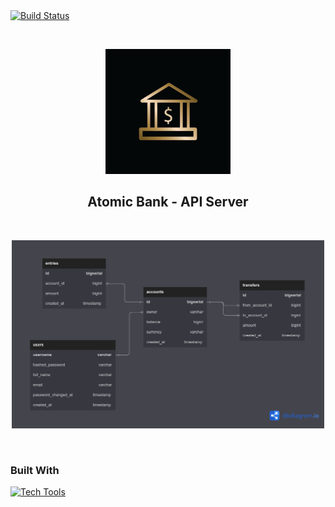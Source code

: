 <!-- CI Badge -->
<a href="https://github.com/caard0s0/atomic-bank/actions/workflows/ci.yml">
    <img src="https://github.com/caard0s0/atomic-bank/actions/workflows/ci.yml/badge.svg?branch=main" alt="Build Status">
</a>

&nbsp;

<div align="center">
    <img width="200" src="./.github/imgs/bank-icon.jpg" alt="Bank Icon" />
    <h2>Atomic Bank - API Server</h2>
</div>

&nbsp;

<div align="center">
    <img width="500" src="./.github/imgs/atomic-bank-db-diagram.png" alt="Atomic Bank DB Diagram" />
</div>

&nbsp;

<h3>
    Built With
</h3>

[![Tech Tools](https://skillicons.dev/icons?i=go,postgres,docker,githubactions)](https://skillicons.dev)